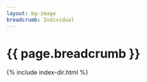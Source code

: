 ```yaml
---
layout: bg-image
breadcrumb: Individual
---
```

# {{ page.breadcrumb }}

{% include index-dir.html %}

